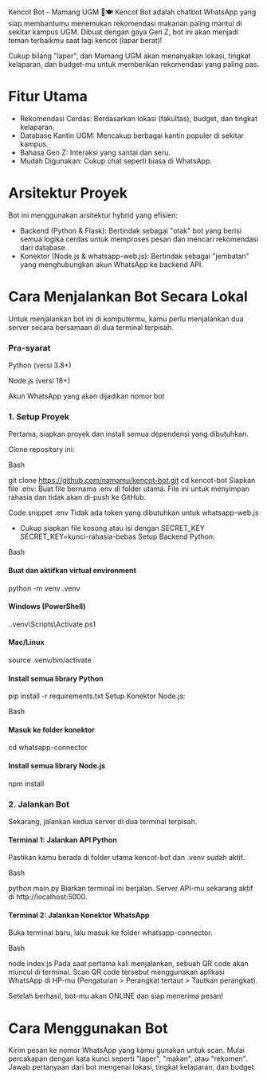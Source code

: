 Kencot Bot - Mamang UGM 🤖🍽️
Kencot Bot adalah chatbot WhatsApp yang siap membantumu menemukan rekomendasi makanan paling mantul di sekitar kampus UGM. Dibuat dengan gaya Gen Z, bot ini akan menjadi teman terbaikmu saat lagi kencot (lapar berat)!

Cukup bilang "laper", dan Mamang UGM akan menanyakan lokasi, tingkat kelaparan, dan budget-mu untuk memberikan rekomendasi yang paling pas.

# Fitur Utama
- Rekomendasi Cerdas: Berdasarkan lokasi (fakultas), budget, dan tingkat kelaparan.
- Database Kantin UGM: Mencakup berbagai kantin populer di sekitar kampus.
- Bahasa Gen Z: Interaksi yang santai dan seru.
- Mudah Digunakan: Cukup chat seperti biasa di WhatsApp.

# Arsitektur Proyek
Bot ini menggunakan arsitektur hybrid yang efisien:
- Backend (Python & Flask): Bertindak sebagai "otak" bot yang berisi semua logika cerdas untuk memproses pesan dan mencari rekomendasi dari database.
- Konektor (Node.js & whatsapp-web.js): Bertindak sebagai "jembatan" yang menghubungkan akun WhatsApp ke backend API.

# Cara Menjalankan Bot Secara Lokal
Untuk menjalankan bot ini di komputermu, kamu perlu menjalankan dua server secara bersamaan di dua terminal terpisah.

### Pra-syarat
Python (versi 3.8+)

Node.js (versi 18+)

Akun WhatsApp yang akan dijadikan nomor bot

### 1. Setup Proyek
Pertama, siapkan proyek dan install semua dependensi yang dibutuhkan.

Clone repository ini:

Bash

git clone https://github.com/namamu/kencot-bot.git
cd kencot-bot
Siapkan file .env:
Buat file bernama .env di folder utama. File ini untuk menyimpan rahasia dan tidak akan di-push ke GitHub.

Code snippet
.env
Tidak ada token yang dibutuhkan untuk whatsapp-web.js
- Cukup siapkan file kosong atau isi dengan SECRET_KEY
  SECRET_KEY=kunci-rahasia-bebas
  Setup Backend Python:

Bash

#### Buat dan aktifkan virtual environment
python -m venv .venv

#### Windows (PowerShell)
.\.venv\Scripts\Activate.ps1

#### Mac/Linux
source .venv/bin/activate

#### Install semua library Python
pip install -r requirements.txt
Setup Konektor Node.js:

Bash

#### Masuk ke folder konektor
cd whatsapp-connector

#### Install semua library Node.js
npm install
### 2. Jalankan Bot
Sekarang, jalankan kedua server di dua terminal terpisah.

#### Terminal 1: Jalankan API Python 
Pastikan kamu berada di folder utama kencot-bot dan .venv sudah aktif.

Bash

python main.py
Biarkan terminal ini berjalan. Server API-mu sekarang aktif di http://localhost:5000.

#### Terminal 2: Jalankan Konektor WhatsApp 
Buka terminal baru, lalu masuk ke folder whatsapp-connector.

Bash

node index.js
Pada saat pertama kali menjalankan, sebuah QR code akan muncul di terminal. Scan QR code tersebut menggunakan aplikasi WhatsApp di HP-mu (Pengaturan > Perangkat tertaut > Tautkan perangkat).

Setelah berhasil, bot-mu akan ONLINE dan siap menerima pesan!

# Cara Menggunakan Bot
Kirim pesan ke nomor WhatsApp yang kamu gunakan untuk scan.
Mulai percakapan dengan kata kunci seperti "laper", "makan", atau "rekomen". Jawab pertanyaan dari bot mengenai lokasi, tingkat kelaparan, dan budget.
